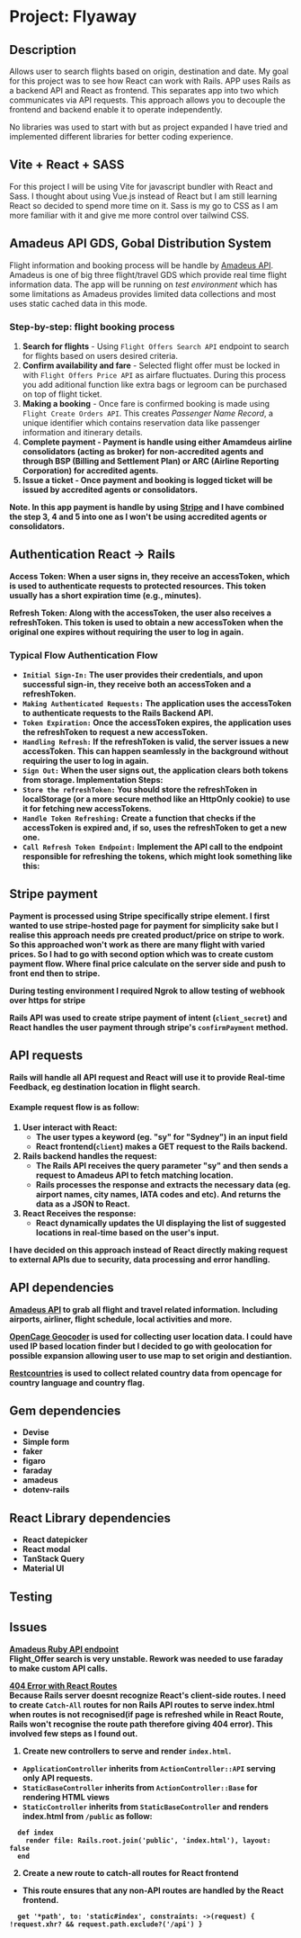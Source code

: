 # Project: Flyaway

## Description
Allows user to search flights based on origin, destination and date. My goal for this project was to see how React can work with Rails.
APP uses Rails as a backend API and React as frontend. This separates app into two which communicates via API requests. This approach allows you to decouple the frontend and backend enable it to operate independently. 

No libraries was used to start with but as project expanded I have tried and implemented different libraries for better coding experience. 

## Vite + React + SASS
For this project I will be using Vite for javascript bundler with React and Sass.
I thought about using Vue.js instead of React but I am still learning React so decided to spend more time on it. 
Sass is my go to CSS as I am more familiar with it and give me more control over tailwind CSS. 

## Amadeus API GDS, Gobal Distribution System
Flight information and booking process will be handle by [Amadeus API](https://developers.amadeus.com/). Amadeus is one of big three flight/travel GDS which provide real time flight information data. The app will be running on <i>test environment</i> which has some limitations as Amadeus provides limited data collections and most uses static cached data in this mode.  

### Step-by-step: flight booking process
1. <b>Search for flights</b> - Using `Flight Offers Search API` endpoint to search for flights based on users desired criteria.
2. <b>Confirm availability and fare</b> - Selected flight offer must be locked in with `Flight Offers Price API` as airfare fluctuates. During this process you add aditional function like extra bags or legroom can be purchased on top of flight ticket. 
3. <b>Making a booking</b> - Once fare is confirmed booking is made using `Flight Create Orders API`. This creates <i>Passenger Name Record</i>, a unique identifier which contains reservation data like passenger information and itinerary details. 
4. <b>Complete payment<b> - Payment is handle using either Amamdeus airline consolidators (acting as broker) for non-accredited agents and through BSP (Billing and Settlement Plan) or ARC (Airline Reporting Corporation) for accredited agents. 
5. <b>Issue a ticket</b> - Once payment and booking is logged ticket will be issued by accredited agents or consolidators.

Note. In this app payment is handle by using [Stripe](https://stripe.com/) and I have combined the step <b>3, 4 and 5<b> into one as I won't be using accredited agents or consolidators. 


## Authentication React -> Rails
Access Token: When a user signs in, they receive an accessToken, which is used to authenticate requests to protected resources. This token usually has a short expiration time (e.g., minutes).

Refresh Token: Along with the accessToken, the user also receives a refreshToken. This token is used to obtain a new accessToken when the original one expires without requiring the user to log in again.

### Typical Flow Authentication Flow
- `Initial Sign-In:` The user provides their credentials, and upon successful sign-in, they receive both an accessToken and a refreshToken.
- `Making Authenticated Requests:` The application uses the accessToken to authenticate requests to the Rails Backend API.
- `Token Expiration:` Once the accessToken expires, the application uses the refreshToken to request a new accessToken.
- `Handling Refresh:` If the refreshToken is valid, the server issues a new accessToken. This can happen seamlessly in the background without requiring the user to log in again.
- `Sign Out:` When the user signs out, the application clears both tokens from storage.
Implementation Steps:
- `Store the refreshToken:` You should store the refreshToken in localStorage (or a more secure method like an HttpOnly cookie) to use it for fetching new accessTokens.
- `Handle Token Refreshing:` Create a function that checks if the accessToken is expired and, if so, uses the refreshToken to get a new one.
- `Call Refresh Token Endpoint:` Implement the API call to the endpoint responsible for refreshing the tokens, which might look something like this:


## Stripe payment
Payment is processed using Stripe specifically stripe element. I first wanted to use stripe-hosted page for payment for simplicity sake but I realise this approach needs pre created product/price on stripe to work. So this approached won't work as there are many flight with varied prices. So I had to go with second option which was to create custom payment flow. Where final price calculate on the server side and push to front end then to stripe.

During testing environment I required Ngrok to allow testing of webhook over https for stripe

Rails API was used to create stripe payment of intent (`client_secret`) and React handles the user payment through stripe's `confirmPayment` method. 

## API requests
Rails will handle all API request and React will use it to provide Real-time Feedback, eg destination location in flight search.

#### Example request flow is as follow:
1. User interact with React:
    - The user types a keyword (eg. "sy" for "Sydney") in an input field
    - React frontend(`client`) makes a GET request to the Rails backend.
2. Rails backend handles the request:
    - The Rails API receives the query parameter "sy" and then sends a request to Amadeus API to fetch matching location. 
    - Rails processes the response and extracts the necessary data (eg. airport names, city names, IATA codes and etc). And returns the data as a JSON to React. 
3. React Receives the response:
    - React dynamically updates the UI displaying the list of suggested locations in real-time based on the user's input. 

I have decided on this approach instead of React directly making request to external APIs due to security, data processing and error handling. 

## API dependencies
[Amadeus API](https://www.flightapi.io/flight-status-and-tracking-api) to grab all flight and travel related information.
Including airports, airliner, flight schedule, local activities and more. 

[OpenCage Geocoder](https://opencagedata.com/) is used for collecting user location data. I could have used IP based location finder but I decided to go with geolocation for possible expansion allowing user to use map to set origin and destiantion.

[Restcountries](https://restcountires.com) is used to collect related country data from opencage for country language and country flag. 

## Gem dependencies
- Devise
- Simple form
- faker 
- figaro
- faraday
- amadeus
- dotenv-rails

## React Library dependencies
- React datepicker
- React modal
- TanStack Query
- Material UI

## Testing

## Issues
<ins>Amadeus Ruby API endpoint</ins><br>
Flight_Offer search is very unstable. Rework was needed to use faraday to make custom API calls. 

<ins>404 Error with React Routes</ins><br>
Because Rails server doesnt recognize React's client-side routes. I need to create `Catch-All` routes for non Rails API routes to serve index.html when routes is not recognised(if page is refreshed while in React Route, Rails won't recognise the route path therefore giving 404 error). This involved few steps as I found out. 

1. Create new controllers to serve and render `index.html`. 
- `ApplicationController` inherits from `ActionController::API` serving only API requests. 
- `StaticBaseController` inherits from `ActionController::Base` for rendering HTML views
- `StaticController` inherits from `StaticBaseController` and renders index.html from `/public` as follow: 
```
  def index
    render file: Rails.root.join('public', 'index.html'), layout: false
  end
```

2. Create a new route to catch-all routes for React frontend
- This route ensures that any non-API routes are handled by the React frontend.
```
  get '*path', to: 'static#index', constraints: ->(request) { !request.xhr? && request.path.exclude?('/api') }
```

